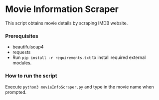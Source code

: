 # Movie Information Scraper
This script obtains movie details by scraping IMDB website.

### Prerequisites
* beautifulsoup4
* requests
* Run `pip install -r requirements.txt` to install required external modules.

### How to run the script
Execute `python3 movieInfoScraper.py` and type in the movie name when prompted.

